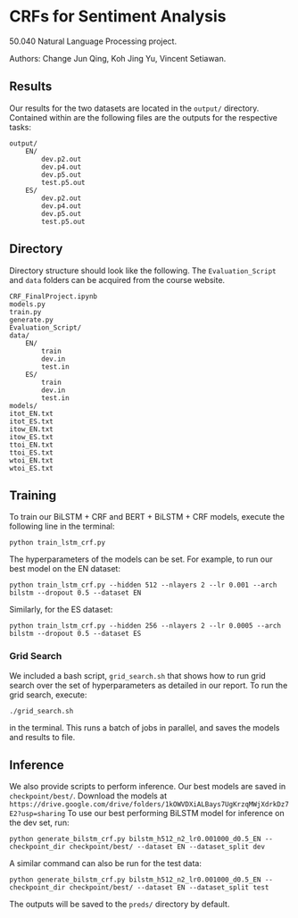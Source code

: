 # CRFs for Sentiment Analysis
50.040 Natural Language Processing project.

Authors: Change Jun Qing, Koh Jing Yu, Vincent Setiawan.

## Results
Our results for the two datasets are located in the `output/` directory. Contained within are the following files are the outputs for the respective tasks:

```
output/
    EN/
        dev.p2.out
        dev.p4.out
        dev.p5.out
        test.p5.out
    ES/
        dev.p2.out
        dev.p4.out
        dev.p5.out
        test.p5.out
```

## Directory
Directory structure should look like the following. The `Evaluation_Script` and `data` folders can be acquired from the course website.

```
CRF_FinalProject.ipynb
models.py
train.py
generate.py
Evaluation_Script/
data/
    EN/
        train
        dev.in
        test.in
    ES/
        train
        dev.in
        test.in
models/
itot_EN.txt
itot_ES.txt
itow_EN.txt
itow_ES.txt
ttoi_EN.txt
ttoi_ES.txt
wtoi_EN.txt
wtoi_ES.txt
```

## Training
To train our BiLSTM + CRF and BERT + BiLSTM + CRF models, execute the following line in the terminal:

```
python train_lstm_crf.py
```

The hyperparameters of the models can be set. For example, to run our best model on the EN dataset:
```
python train_lstm_crf.py --hidden 512 --nlayers 2 --lr 0.001 --arch bilstm --dropout 0.5 --dataset EN
```

Similarly, for the ES dataset:
```
python train_lstm_crf.py --hidden 256 --nlayers 2 --lr 0.0005 --arch bilstm --dropout 0.5 --dataset ES
```

### Grid Search
We included a bash script, `grid_search.sh` that shows how to run grid search over the set of hyperparameters as detailed in our report. To run the grid search, execute:

```
./grid_search.sh
```

in the terminal. This runs a batch of jobs in parallel, and saves the models and results to file.

## Inference
We also provide scripts to perform inference. Our best models are saved in `checkpoint/best/`. Download the models at `https://drive.google.com/drive/folders/1kOWVDXiALBays7UgKrzqMWjXdrkDz7E2?usp=sharing` To use our best performing BiLSTM model for inference on the dev set, run:

```
python generate_bilstm_crf.py bilstm_h512_n2_lr0.001000_d0.5_EN --checkpoint_dir checkpoint/best/ --dataset EN --dataset_split dev
```

A similar command can also be run for the test data:
```
python generate_bilstm_crf.py bilstm_h512_n2_lr0.001000_d0.5_EN --checkpoint_dir checkpoint/best/ --dataset EN --dataset_split test
```

The outputs will be saved to the `preds/` directory by default.
